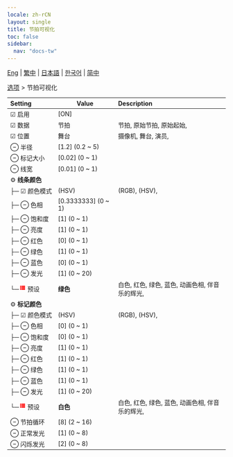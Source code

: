 ```yaml
---
locale: zh-rCN
layout: single
title: 节拍可视化
toc: false
sidebar:
  nav: "docs-tw"
---
```

[Eng](/dancexr/menu/2025.4/stage/beats_visualizer) | [繁中](/tw/dancexr/menu/2025.4/stage/beats_visualizer) | [日本語](/jp/dancexr/menu/2025.4/stage/beats_visualizer) | [한국어](/kr/dancexr/menu/2025.4/stage/beats_visualizer) | [简中](/zh/dancexr/menu/2025.4/stage/beats_visualizer)

[选项](../menu#选项) > 节拍可视化



| Setting | Value | Description |
| :--- | --- | :--- |
|<nobr> ☑ 启用</nobr>| [ON] | 
|<nobr>☑ 数据</nobr>| 节拍 | 节拍, 原始节拍, 原始起始, 
|<nobr>☑ 位置</nobr>| 舞台 | 摄像机, 舞台, 演员, 
|<nobr> ⊖ 半径</nobr>| [1.2] (0.2 ~ 5) | 
|<nobr> ⊖ 标记大小</nobr>| [0.02] (0 ~ 1) | 
|<nobr> ⊖ 线宽</nobr>| [0.01] (0 ~ 1) | 
|<nobr> ⚙️ <b>线条颜色</b></nobr>| | 
|<nobr>├─ ☑ 颜色模式</nobr>| (HSV) | (RGB), (HSV), 
|<nobr>├─ ⊖ 色相</nobr>| [0.3333333] (0 ~ 1) | 
|<nobr>├─ ⊖ 饱和度</nobr>| [1] (0 ~ 1) | 
|<nobr>├─ ⊖ 亮度</nobr>| [1] (0 ~ 1) | 
|<nobr>├─ ⊖ 红色</nobr>| [0] (0 ~ 1) | 
|<nobr>├─ ⊖ 绿色</nobr>| [1] (0 ~ 1) | 
|<nobr>├─ ⊖ 蓝色</nobr>| [0] (0 ~ 1) | 
|<nobr>├─ ⊖ 发光</nobr>| [1] (0 ~ 20) | 
|<nobr>└─<img src="/images/icon/ic_list.png" alt="list icon"/> 预设</nobr>| **绿色** | 白色, 红色, 绿色, 蓝色, 动画色相, 伴音乐的辉光,  |
|<nobr> ⚙️ <b>标记颜色</b></nobr>| | 
|<nobr>├─ ☑ 颜色模式</nobr>| (HSV) | (RGB), (HSV), 
|<nobr>├─ ⊖ 色相</nobr>| [0] (0 ~ 1) | 
|<nobr>├─ ⊖ 饱和度</nobr>| [0] (0 ~ 1) | 
|<nobr>├─ ⊖ 亮度</nobr>| [1] (0 ~ 1) | 
|<nobr>├─ ⊖ 红色</nobr>| [1] (0 ~ 1) | 
|<nobr>├─ ⊖ 绿色</nobr>| [1] (0 ~ 1) | 
|<nobr>├─ ⊖ 蓝色</nobr>| [1] (0 ~ 1) | 
|<nobr>├─ ⊖ 发光</nobr>| [1] (0 ~ 20) | 
|<nobr>└─<img src="/images/icon/ic_list.png" alt="list icon"/> 预设</nobr>| **白色** | 白色, 红色, 绿色, 蓝色, 动画色相, 伴音乐的辉光,  |
|<nobr> ⊖ 节拍循环</nobr>| [8] (2 ~ 16) | 
|<nobr> ⊖ 正常发光</nobr>| [1] (0 ~ 8) | 
|<nobr> ⊖ 闪烁发光</nobr>| [2] (0 ~ 8) | 
